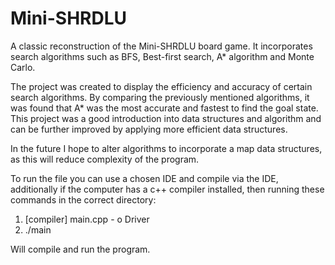 # Mini-SHRDLU

A classic reconstruction of the Mini-SHRDLU board game. It incorporates search algorithms 
such as BFS, Best-first search, A* algorithm and Monte Carlo.

The project was created to display the efficiency and accuracy of certain search algorithms.
By comparing the previously mentioned algorithms, it was found that A* was the most accurate
and fastest to find the goal state. This project was a good introduction into data structures
and algorithm and can be further improved by applying more efficient data structures.

In the future I hope to alter algorithms to incorporate a map data structures, as this will
reduce complexity of the program.

To run the file you can use a chosen IDE and compile via the IDE, additionally if the computer
has a c++ compiler installed, then running these commands in the correct directory:

1. [compiler] main.cpp - o Driver
2. ./main

Will compile and run the program.
